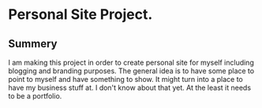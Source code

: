 # Personal Site Project.

## Summery

I am making this project in order to create personal site for myself including blogging and branding purposes. The general idea is to have some place to point to myself and have something to show. It might turn into a place to have my business stuff at. I don't know about that yet. At the least it needs to be a portfolio.
